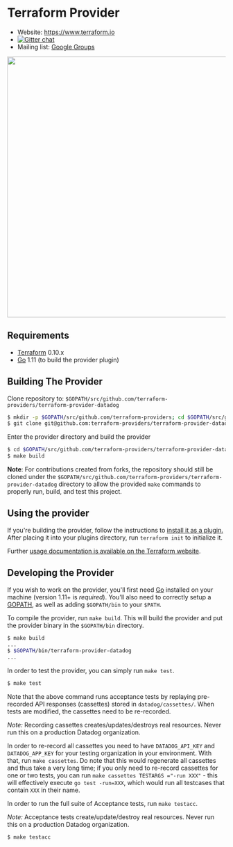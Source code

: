 Terraform Provider
==================

- Website: https://www.terraform.io
- [![Gitter chat](https://badges.gitter.im/hashicorp-terraform/Lobby.png)](https://gitter.im/hashicorp-terraform/Lobby)
- Mailing list: [Google Groups](http://groups.google.com/group/terraform-tool)

<img src="https://cdn.rawgit.com/hashicorp/terraform-website/master/content/source/assets/images/logo-hashicorp.svg" width="600px">

Requirements
------------

-	[Terraform](https://www.terraform.io/downloads.html) 0.10.x
-	[Go](https://golang.org/doc/install) 1.11 (to build the provider plugin)

Building The Provider
---------------------

Clone repository to: `$GOPATH/src/github.com/terraform-providers/terraform-provider-datadog`

```sh
$ mkdir -p $GOPATH/src/github.com/terraform-providers; cd $GOPATH/src/github.com/terraform-providers
$ git clone git@github.com:terraform-providers/terraform-provider-datadog
```

Enter the provider directory and build the provider

```sh
$ cd $GOPATH/src/github.com/terraform-providers/terraform-provider-datadog
$ make build
```

**Note**: For contributions created from forks, the repository should still be cloned under the `$GOPATH/src/github.com/terraform-providers/terraform-provider-datadog` directory to allow the provided `make` commands to properly run, build, and test this project.

Using the provider
----------------------
If you're building the provider, follow the instructions to [install it as a plugin.](https://www.terraform.io/docs/plugins/basics.html#installing-a-plugin) After placing it into your plugins directory,  run `terraform init` to initialize it.

Further [usage documentation is available on the Terraform website](https://www.terraform.io/docs/providers/datadog/index.html).

Developing the Provider
---------------------------

If you wish to work on the provider, you'll first need [Go](http://www.golang.org) installed on your machine (version 1.11+ is *required*). You'll also need to correctly setup a [GOPATH](http://golang.org/doc/code.html#GOPATH), as well as adding `$GOPATH/bin` to your `$PATH`.

To compile the provider, run `make build`. This will build the provider and put the provider binary in the `$GOPATH/bin` directory.

```sh
$ make build
...
$ $GOPATH/bin/terraform-provider-datadog
...
```

In order to test the provider, you can simply run `make test`.

```sh
$ make test
```

Note that the above command runs acceptance tests by replaying pre-recorded API responses
(cassettes) stored in `datadog/cassettes/`. When tests are modified, the cassettes need
to be re-recorded.

*Note:* Recording cassettes creates/updates/destroys real resources. Never run this on
a production Datadog organization.

In order to re-record all cassettes you need to have `DATADOG_API_KEY` and `DATADOG_APP_KEY`
for your testing organization in your environment. With that, run `make cassettes`. Do note
that this would regenerate all cassettes and thus take a very long time; if you only need to
re-record cassettes for one or two tests, you can run `make cassettes TESTARGS ="-run XXX"` - this
will effectively execute `go test -run=XXX`, which would run all testcases that contain
`XXX` in their name.

In order to run the full suite of Acceptance tests, run `make testacc`.

*Note:* Acceptance tests create/update/destroy real resources. Never run this on
a production Datadog organization.

```sh
$ make testacc
```
